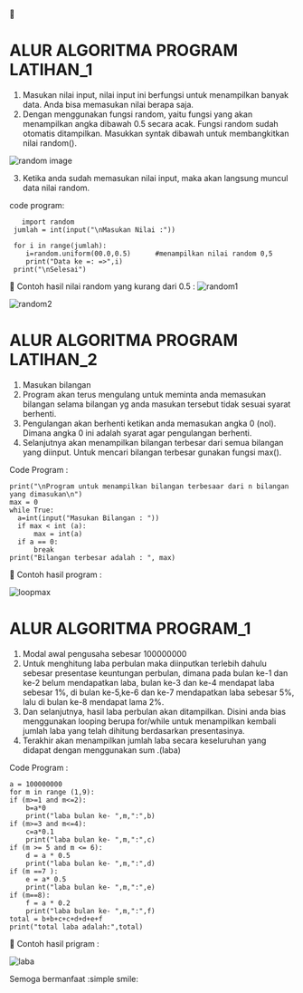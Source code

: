 

  # ALUR ALGORITMA PROGRAM LATIHAN_1

1.	Masukan nilai input, nilai input ini berfungsi untuk menampilkan banyak data. Anda bisa memasukan nilai berapa saja.
2.	Dengan menggunakan fungsi random, yaitu fungsi yang akan menampilkan angka dibawah 0.5 secara acak. Fungsi random sudah otomatis ditampilkan. Masukkan syntak dibawah untuk membangkitkan nilai random().

![random image](https://user-images.githubusercontent.com/57025775/68372088-c4549b00-0172-11ea-815c-4cc82a8f5f3d.jpg) 

3.	Ketika anda sudah memasukan nilai input, maka akan langsung muncul data nilai random.

  code program:
  
       import random
     jumlah = int(input("\nMasukan Nilai :"))

     for i in range(jumlah):
        i=random.uniform(00.0,0.5)      #menampilkan nilai random 0,5
        print("Data ke =: =>",i)
     print("\nSelesai")
     
     
	Contoh hasil nilai random yang kurang dari 0.5 :
![random1](https://user-images.githubusercontent.com/57025775/68374257-1c8d9c00-0177-11ea-843e-7f6475a49875.jpg)

![random2](https://user-images.githubusercontent.com/57025775/68374536-a6d60000-0177-11ea-97df-d853d190a2ba.jpg)

  


 # ALUR ALGORITMA PROGRAM LATIHAN_2

1.	Masukan bilangan
2.	Program akan terus mengulang untuk meminta anda memasukan bilangan selama bilangan yg anda masukan tersebut tidak sesuai syarat berhenti.
3.	Pengulangan akan berhenti ketikan anda memasukan angka 0 (nol). Dimana angka 0 ini adalah syarat agar pengulangan berhenti.
4.	Selanjutnya akan menampilkan bilangan terbesar dari semua bilangan yang diinput. Untuk mencari bilangan terbesar gunakan fungsi max().

  Code Program :
  
    print("\nProgram untuk menampilkan bilangan terbesaar dari n bilangan yang dimasukan\n")
    max = 0
    while True:
      a=int(input("Masukan Bilangan : "))
      if max < int (a):
          max = int(a)
      if a == 0:
          break
    print("Bilangan terbesar adalah : ", max)

	Contoh hasil program :

![loopmax](https://user-images.githubusercontent.com/57025775/68372266-18f81600-0173-11ea-94ba-ef009f43fc8e.jpg) 

  

  # ALUR ALGORITMA PROGRAM_1

1.	Modal awal pengusaha sebesar 100000000
2.	Untuk menghitung laba perbulan maka diinputkan terlebih dahulu sebesar presentase keuntungan perbulan, dimana pada bulan ke-1 dan ke-2 belum mendapatkan laba, bulan ke-3 dan ke-4 mendapat laba sebesar 1%, di bulan ke-5,ke-6 dan ke-7 mendapatkan laba sebesar 5%, lalu di bulan ke-8 mendapat lama 2%.
3.	Dan selanjutnya, hasil laba perbulan akan ditampilkan. Disini anda bias menggunakan looping berupa for/while untuk menampilkan kembali jumlah laba yang telah dihitung berdasarkan presentasinya.
4.	Terakhir akan menampilkan jumlah laba secara keseluruhan yang didapat dengan menggunakan sum .(laba)

  Code Program :
  
    a = 100000000
    for m in range (1,9):
    if (m>=1 and m<=2): 
        b=a*0
        print("laba bulan ke- ",m,":",b)
    if (m>=3 and m<=4):
        c=a*0.1
        print("laba bulan ke- ",m,":",c)
    if (m >= 5 and m <= 6):
        d = a * 0.5
        print("laba bulan ke- ",m,":",d)
    if (m ==7 ):
        e = a* 0.5
        print("laba bulan ke- ",m,":",e)
    if (m==8):
        f = a * 0.2
        print("laba bulan ke- ",m,":",f)
    total = b+b+c+c+d+d+e+f
    print("total laba adalah:",total)


	Contoh hasil prigram :

![laba](https://user-images.githubusercontent.com/57025775/68372376-493fb480-0173-11ea-8f1a-10cb12d40f43.jpg) 


Semoga bermanfaat  :simple smile:
